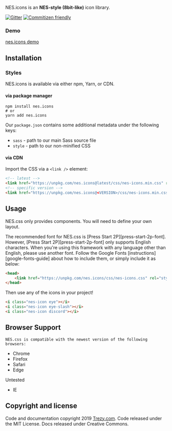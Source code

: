 NES.icons is an **NES-style (8bit-like)** icon library.

[![Gitter][gitter-badge]][gitter] [![Commitizen friendly][commitizen-badge]][commitizen]

### Demo

[nes.icons demo](https://codepen.io/trezy/pen/qBONKqa)

## Installation

### Styles

NES.icons is available via either npm, Yarn, or CDN.

#### via package manager

```shell
npm install nes.icons
# or
yarn add nes.icons
```

Our `package.json` contains some additional metadata under the following keys:
* `sass` - path to our main Sass source file
* `style` - path to our non-minified CSS

#### via CDN

Import the CSS via a `<link />` element:

```html
<!-- latest -->
<link href="https://unpkg.com/nes.icons@latest/css/nes-icons.min.css" rel="stylesheet" />
<!-- specific version -->
<link href="https://unpkg.com/nes.icons@<VERSION>/css/nes-icons.min.css" rel="stylesheet" />
```

## Usage

NES.css only provides components. You will need to define your own layout.

The recommended font for NES.css is [Press Start 2P][press-start-2p-font]. However, [Press Start 2P][press-start-2p-font] only supports English characters. When you're using this framework with any language other than English, please use another font. Follow the Google Fonts [instructions][google-fonts-guide] about how to include them, or simply include it as below:

```html
<head>
    <link href="https://unpkg.com/nes.icons/css/nes-icons.css" rel="stylesheet" />
</head>
```

Then use any of the icons in your project!


```html
<i class="nes-icon eye"></i>
<i class="nes-icon eye-slash"></i>
<i class="nes-icon discord"></i>
```

## Browser Support

    NES.css is compatible with the newest version of the following browsers:
* Chrome
* Firefox
* Safari
* Edge

Untested
* IE

## Copyright and license

Code and documentation copyright 2019 [Trezy.com][trezy.com]. Code released under the MIT License. Docs released under Creative Commons.






[commitizen]: http://commitizen.github.io/cz-cli/
[commitizen-badge]: https://img.shields.io/badge/commitizen-friendly-brightgreen.svg
[contributing-document]: CONTRIBUTING.md
[gitter]: https://gitter.im/nostalgic-css/Lobby
[gitter-badge]: https://img.shields.io/gitter/room/nostalgic-css/Lobby.svg
[trezy.com]: https://trezy.com
